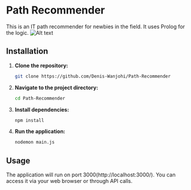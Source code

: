 # Path Recommender

This is an IT path recommender for newbies in the field. It uses Prolog for the logic.
![Alt text]('/image.png')
## Installation

1.  **Clone the repository:**
    ```bash
    git clone https://github.com/Denis-Wanjohi/Path-Recommender
    ```

2.  **Navigate to the project directory:**
    ```bash
    cd Path-Recommender
    ```

3.  **Install dependencies:**
    ```bash
    npm install
    ```

4.  **Run the application:**
    ```bash
    nodemon main.js 
    ```

## Usage

The application will run on port 3000(http://localhost:3000/). You can access it via your web browser or through API calls.